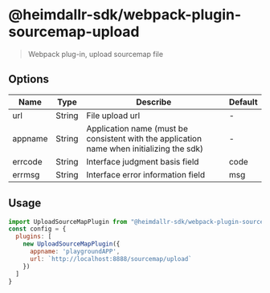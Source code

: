# @heimdallr-sdk/webpack-plugin-sourcemap-upload

> Webpack plug-in, upload sourcemap file

## Options

|Name|Type|Describe|Default|
|-|-|-|-|
|url|String|File upload url|-|
|appname|String|Application name (must be consistent with the application name when initializing the sdk)|-|
|errcode|String|Interface judgment basis field|code|
|errmsg|String|Interface error information field|msg|

## Usage

```js
import UploadSourceMapPlugin from "@heimdallr-sdk/webpack-plugin-sourcemap-upload";
const config = {
  plugins: [
    new UploadSourceMapPlugin({
      appname: 'playgroundAPP',
      url: `http://localhost:8888/sourcemap/upload`
    })
  ]
}
```
